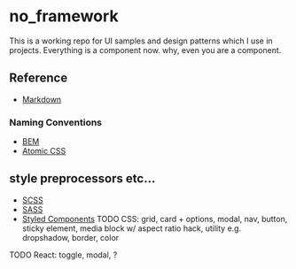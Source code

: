 # no_framework
This is a working repo for UI samples and design patterns which I use in projects. Everything is a component now. why, even you are a component.

## Reference 
* [Markdown](https://github.com/adam-p/markdown-here/wiki/Markdown-Cheatsheet)

### Naming Conventions
* [BEM](https://gist.github.com/ingdir/0b211b9253c376f9cfa5)
* [Atomic CSS](https://acss.io/guides/syntax.html)
## style preprocessors etc...
* [SCSS](https://dev.to/finallynero/scss-cheatsheet-7g6)
* [SASS](https://devhints.io/sass )
* [Styled Components](https://jsramblings.com/migrating-to-styled-components-cheatsheet/)
TODO CSS: grid, card + options, modal, nav, button, sticky element, media block w/ aspect ratio hack, utility e.g. dropshadow, border, color

TODO React: toggle, modal, ?
